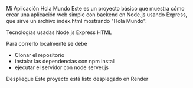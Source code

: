 Mi Aplicación Hola Mundo
Este es un proyecto básico que muestra cómo crear una aplicación web simple con backend en Node.js usando Express, que sirve un archivo index.html mostrando "Hola Mundo".

Tecnologías usadas
Node.js
Express
HTML

Para correrlo localmente se debe
- Clonar el repositorio 
- instalar las dependencias con npm install
- ejecutar el servidor con node server.js

Despliegue
Este proyecto está listo desplegado en Render 
